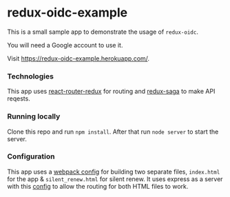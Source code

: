 # redux-oidc-example

This is a small sample app to demonstrate the usage of `redux-oidc`.

You will need a Google account to use it.

Visit <https://redux-oidc-example.herokuapp.com/>.

### Technologies
This app uses [react-router-redux](https://github.com/reactjs/react-router-redux) for routing and [redux-saga](https://github.com/yelouafi/redux-saga) to make API reqests.

### Running locally
Clone this repo and run `npm install`.
After that run `node server` to start the server.

### Configuration
This app uses a [webpack config](webpack.config.js) for building two separate files, `index.html` for the app & `silent_renew.html` for silent renew. It uses express as a server with this [config](server.js) to allow the routing for both HTML files to work.
